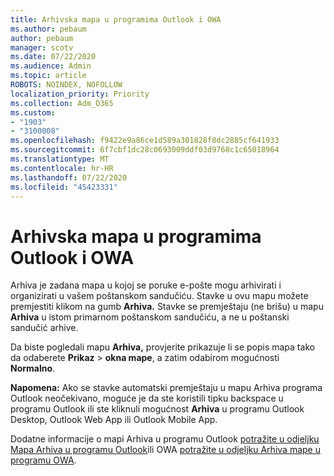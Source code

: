 ```yaml
---
title: Arhivska mapa u programima Outlook i OWA
ms.author: pebaum
author: pebaum
manager: scotv
ms.date: 07/22/2020
ms.audience: Admin
ms.topic: article
ROBOTS: NOINDEX, NOFOLLOW
localization_priority: Priority
ms.collection: Adm_O365
ms.custom:
- "1903"
- "3100008"
ms.openlocfilehash: f9422e9a86ce1d589a301828f8dc2885cf641933
ms.sourcegitcommit: 6f7cbf1dc28c0693009ddf03d9768c1c65018964
ms.translationtype: MT
ms.contentlocale: hr-HR
ms.lasthandoff: 07/22/2020
ms.locfileid: "45423331"
---
```

# <a name="archive-folder-in-outlook-and-owa"></a>Arhivska mapa u programima Outlook i OWA

Arhiva je zadana mapa u kojoj se poruke e-pošte mogu arhivirati i organizirati u vašem poštanskom sandučiću. Stavke u ovu mapu možete premjestiti klikom na gumb **Arhiva.** Stavke se premještaju (ne brišu) u mapu **Arhiva** u istom primarnom poštanskom sandučiću, a ne u poštanski sandučić arhive.

Da biste pogledali mapu **Arhiva,** provjerite prikazuje li se popis mapa tako da odaberete **Prikaz**  >  **okna mape**, a zatim odabirom mogućnosti **Normalno**.

**Napomena:** Ako se stavke automatski premještaju u mapu Arhiva programa Outlook neočekivano, moguće je da ste koristili tipku backspace u programu Outlook ili ste kliknuli mogućnost **Arhiva** u programu Outlook Desktop, Outlook Web App ili Outlook Mobile App.

Dodatne informacije o mapi Arhiva u programu Outlook [potražite u odjeljku Mapa Arhiva u programu Outlook](https://support.office.com/article/archive-in-outlook-for-windows-25f75777-3cdc-4c77-9783-5929c7b47028)ili OWA [potražite u odjeljku Arhiva mape u programu OWA](https://support.office.com/article/organize-your-inbox-with-archive-sweep-and-other-tools-in-outlook-on-the-web-49b26f63-6399-4b4a-a580-14b9b1efe96d?ui=en-US&rs=en-US&ad=US).